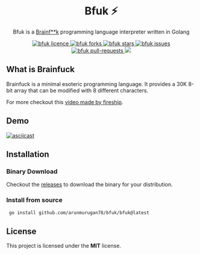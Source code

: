 <h1 align="center">Bfuk ⚡</h1>

<p align="center">Bfuk is a <a href="https://en.wikipedia.org/wiki/Brainfuck">Brainf**k</a> programming language interpreter written in Golang</p>

<p align="center">
<a href="https://github.com/ArunMurugan78/bfuk/blob/master/LICENSE" target="blank">
<img src="https://img.shields.io/github/license/ArunMurugan78/bfuk?style=flat-square" alt="bfuk licence" />
</a>
<a href="https://github.com/ArunMurugan78/bfuk/fork" target="blank">
<img src="https://img.shields.io/github/forks/ArunMurugan78/bfuk?style=flat-square" alt="bfuk forks"/>
</a>
<a href="https://github.com/ArunMurugan78/bfuk/stargazers" target="blank">
<img src="https://img.shields.io/github/stars/ArunMurugan78/bfuk?style=flat-square" alt="bfuk stars"/>
</a>
<a href="https://github.com/ArunMurugan78/bfuk/issues" target="blank">
<img src="https://img.shields.io/github/issues/ArunMurugan78/bfuk?style=flat-square" alt="bfuk issues"/>
</a>
<a href="https://github.com/ArunMurugan78/bfuk/pulls" target="blank">
<img src="https://img.shields.io/github/issues-pr/ArunMurugan78/bfuk?style=flat-square" alt="bfuk pull-requests"/>
</a>
<img src="https://github.com/ArunMurugan78/bfuk/actions/workflows/releaser.yml/badge.svg" />
</p>

## What is Brainfuck
Brainfuck is a minimal esoteric programming language. It provides a 30K 8-bit array that can be modified with 8 different characters. 

For more checkout this [video made by fireship](https://youtu.be/hdHjjBS4cs8).

## Demo
[![asciicast](https://asciinema.org/a/vkljD2L5XlNHpCOlPW2pDB703.svg)](https://asciinema.org/a/vkljD2L5XlNHpCOlPW2pDB703)

## Installation

### Binary Download
Checkout the [releases](https://github.com/ArunMurugan78/bfuk/releases/latest) to download the binary for your distribution.

### Install from source
```bash
 go install github.com/arunmurugan78/bfuk/bfuk@latest
```

## License
This project is licensed under the **MIT** license.

